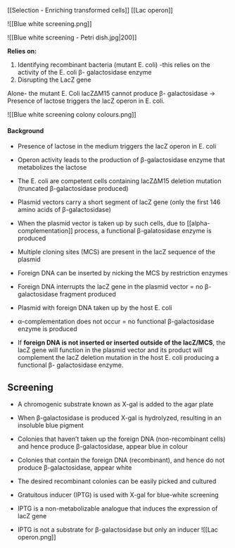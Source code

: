 [[Selection - Enriching transformed cells]]
[[Lac operon]]

![[Blue white screening.png]]

![[Blue white screening - Petri dish.jpg|200]]

**Relies on:**
1. Identifying recombinant bacteria (mutant E. coli) -this relies on the activity of the E. coli β- galactosidase enzyme 
2. Disrupting the LacZ gene

Alone- the mutant E. Coli lacZΔM15 cannot produce β- galactosidase
-> Presence of lactose triggers the lacZ operon in E. coli.

![[Blue white screening colony colours.png]]

#### Background
- Presence of lactose in the medium triggers the lacZ operon in E. coli 
- Operon activity leads to the production of β-galactosidase enzyme that metabolizes the lactose
- The E. coli are competent cells containing lacZΔM15 deletion mutation (truncated β-galactosidase produced)
- Plasmid vectors carry a short segment of lacZ gene (only the first 146 amino acids of β-galactosidase)
- When the plasmid vector is taken up by such cells, due to [[alpha-complementation]] process, a functional β-galatosidase enzyme is produced

- Multiple cloning sites (MCS) are present in the lacZ sequence of the plasmid
- Foreign DNA can be inserted by nicking the MCS by restriction enzymes
- Foreign DNA interrupts the lacZ gene in the plasmid vector = no β- galactosidase fragment produced
- Plasmid with foreign DNA taken up by the host E. coli
- α-complementation does not occur = no functional β-galactosidase enzyme is produced
- If **foreign DNA is not inserted or inserted outside of the lacZ/MCS**, the lacZ gene will function in the plasmid vector and its product will complement the lacZ deletion mutation in the host E. coli producing a functional β- galactosidase enzyme.


## Screening
- A chromogenic substrate known as X-gal is added to the agar plate
- When β-galactosidase is produced X-gal is hydrolyzed, resulting in an insoluble blue pigment
- Colonies that haven’t taken up the foreign DNA (non-recombinant cells) and hence produce β-galactosidase, appear blue in colour
- Colonies that contain the foreign DNA (recombinant), and hence do not produce β-galactosidase, appear white
- The desired recombinant colonies can be easily picked and cultured

- Gratuitous inducer (IPTG) is used with X-gal for blue-white screening
- IPTG is a non-metabolizable analogue that induces the expression of lacZ gene
- IPTG is not a substrate for β-galactosidase but only an inducer
![[Lac operon.png]]